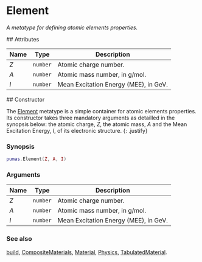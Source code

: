 # Element
_A metatype for defining atomic elements properties._


<div markdown="1" class="shaded-box fancy">
## Attributes

|Name|Type|Description|
|----|----|-----------|
|*Z*|`number`| Atomic charge number. |
|*A*|`number`| Atomic mass number, in g/mol. |
|*I*|`number`| Mean Excitation Energy (MEE), in GeV. |
</div>


<div markdown="1" class="shaded-box fancy">
## Constructor

The [Element](Element.md) metatype is a simple container for atomic elements
properties. Its constructor takes three mandatory arguments as detailled in the
synopsis below: the atomic charge, *Z*, the atomic mass, *A* and the Mean
Excitation Energy, *I*, of its electronic structure.
{: .justify}

### Synopsis
```Lua
pumas.Element(Z, A, I)
```

### Arguments

|Name|Type|Description|
|----|----|-----------|
|*Z*|`number`| Atomic charge number. |
|*A*|`number`| Atomic mass number, in g/mol. |
|*I*|`number`| Mean Excitation Energy (MEE), in GeV. |


### See also

[build](build.md),
[CompositeMaterials](CompositeMaterials.md),
[Material](Material.md),
[Physics](Physics.md),
[TabulatedMaterial](TabulatedMaterial.md).
</div>
